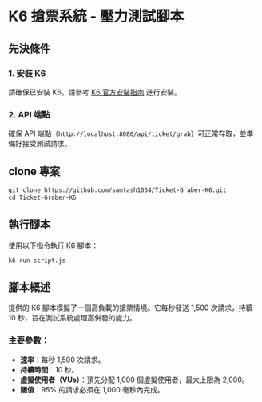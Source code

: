 # K6 搶票系統 - 壓力測試腳本

## 先決條件

### 1. 安裝 K6

請確保已安裝 K6。請參考 [K6 官方安裝指南](https://k6.io/docs/get-started/installation/) 進行安裝。

### 2. API 端點

確保 API 端點（`http://localhost:8080/api/ticket/grab`）可正常存取，並準備好接受測試請求。

## clone 專案

```txt
git clone https://github.com/samtash1034/Ticket-Graber-K6.git
cd Ticket-Graber-K6
```

## 執行腳本

使用以下指令執行 K6 腳本：

```txt
k6 run script.js
```

## 腳本概述

提供的 K6 腳本模擬了一個高負載的搶票情境。它每秒發送 1,500 次請求，持續 10 秒，旨在測試系統處理高併發的能力。

### 主要參數：

- **速率**：每秒 1,500 次請求。
- **持續時間**：10 秒。
- **虛擬使用者（VUs）**：預先分配 1,000 個虛擬使用者，最大上限為 2,000。
- **閾值**：95% 的請求必須在 1,000 毫秒內完成。
